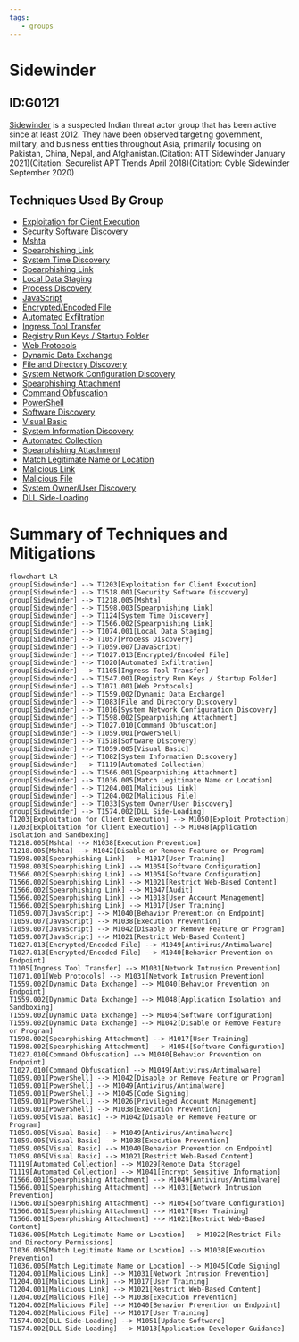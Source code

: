 ```yaml
---
tags:
   - groups
---
```

# Sidewinder
## ID:G0121
[Sidewinder](/mitre/groups/G0121) is a suspected Indian threat actor group that has been active since at least 2012. They have been observed targeting government, military, and business entities throughout Asia, primarily focusing on Pakistan, China, Nepal, and Afghanistan.(Citation: ATT Sidewinder January 2021)(Citation: Securelist APT Trends April 2018)(Citation: Cyble Sidewinder September 2020)
## Techniques Used By Group
* [Exploitation for Client Execution](techniques/T1203)
* [Security Software Discovery](techniques/T1518/001)
* [Mshta](techniques/T1218/005)
* [Spearphishing Link](techniques/T1598/003)
* [System Time Discovery](techniques/T1124)
* [Spearphishing Link](techniques/T1566/002)
* [Local Data Staging](techniques/T1074/001)
* [Process Discovery](techniques/T1057)
* [JavaScript](techniques/T1059/007)
* [Encrypted/Encoded File](techniques/T1027/013)
* [Automated Exfiltration](techniques/T1020)
* [Ingress Tool Transfer](techniques/T1105)
* [Registry Run Keys / Startup Folder](techniques/T1547/001)
* [Web Protocols](techniques/T1071/001)
* [Dynamic Data Exchange](techniques/T1559/002)
* [File and Directory Discovery](techniques/T1083)
* [System Network Configuration Discovery](techniques/T1016)
* [Spearphishing Attachment](techniques/T1598/002)
* [Command Obfuscation](techniques/T1027/010)
* [PowerShell](techniques/T1059/001)
* [Software Discovery](techniques/T1518)
* [Visual Basic](techniques/T1059/005)
* [System Information Discovery](techniques/T1082)
* [Automated Collection](techniques/T1119)
* [Spearphishing Attachment](techniques/T1566/001)
* [Match Legitimate Name or Location](techniques/T1036/005)
* [Malicious Link](techniques/T1204/001)
* [Malicious File](techniques/T1204/002)
* [System Owner/User Discovery](techniques/T1033)
* [DLL Side-Loading](techniques/T1574/002)

# Summary of Techniques and Mitigations
```mermaid
flowchart LR
group[Sidewinder] --> T1203[Exploitation for Client Execution]
group[Sidewinder] --> T1518.001[Security Software Discovery]
group[Sidewinder] --> T1218.005[Mshta]
group[Sidewinder] --> T1598.003[Spearphishing Link]
group[Sidewinder] --> T1124[System Time Discovery]
group[Sidewinder] --> T1566.002[Spearphishing Link]
group[Sidewinder] --> T1074.001[Local Data Staging]
group[Sidewinder] --> T1057[Process Discovery]
group[Sidewinder] --> T1059.007[JavaScript]
group[Sidewinder] --> T1027.013[Encrypted/Encoded File]
group[Sidewinder] --> T1020[Automated Exfiltration]
group[Sidewinder] --> T1105[Ingress Tool Transfer]
group[Sidewinder] --> T1547.001[Registry Run Keys / Startup Folder]
group[Sidewinder] --> T1071.001[Web Protocols]
group[Sidewinder] --> T1559.002[Dynamic Data Exchange]
group[Sidewinder] --> T1083[File and Directory Discovery]
group[Sidewinder] --> T1016[System Network Configuration Discovery]
group[Sidewinder] --> T1598.002[Spearphishing Attachment]
group[Sidewinder] --> T1027.010[Command Obfuscation]
group[Sidewinder] --> T1059.001[PowerShell]
group[Sidewinder] --> T1518[Software Discovery]
group[Sidewinder] --> T1059.005[Visual Basic]
group[Sidewinder] --> T1082[System Information Discovery]
group[Sidewinder] --> T1119[Automated Collection]
group[Sidewinder] --> T1566.001[Spearphishing Attachment]
group[Sidewinder] --> T1036.005[Match Legitimate Name or Location]
group[Sidewinder] --> T1204.001[Malicious Link]
group[Sidewinder] --> T1204.002[Malicious File]
group[Sidewinder] --> T1033[System Owner/User Discovery]
group[Sidewinder] --> T1574.002[DLL Side-Loading]
T1203[Exploitation for Client Execution] --> M1050[Exploit Protection]
T1203[Exploitation for Client Execution] --> M1048[Application Isolation and Sandboxing]
T1218.005[Mshta] --> M1038[Execution Prevention]
T1218.005[Mshta] --> M1042[Disable or Remove Feature or Program]
T1598.003[Spearphishing Link] --> M1017[User Training]
T1598.003[Spearphishing Link] --> M1054[Software Configuration]
T1566.002[Spearphishing Link] --> M1054[Software Configuration]
T1566.002[Spearphishing Link] --> M1021[Restrict Web-Based Content]
T1566.002[Spearphishing Link] --> M1047[Audit]
T1566.002[Spearphishing Link] --> M1018[User Account Management]
T1566.002[Spearphishing Link] --> M1017[User Training]
T1059.007[JavaScript] --> M1040[Behavior Prevention on Endpoint]
T1059.007[JavaScript] --> M1038[Execution Prevention]
T1059.007[JavaScript] --> M1042[Disable or Remove Feature or Program]
T1059.007[JavaScript] --> M1021[Restrict Web-Based Content]
T1027.013[Encrypted/Encoded File] --> M1049[Antivirus/Antimalware]
T1027.013[Encrypted/Encoded File] --> M1040[Behavior Prevention on Endpoint]
T1105[Ingress Tool Transfer] --> M1031[Network Intrusion Prevention]
T1071.001[Web Protocols] --> M1031[Network Intrusion Prevention]
T1559.002[Dynamic Data Exchange] --> M1040[Behavior Prevention on Endpoint]
T1559.002[Dynamic Data Exchange] --> M1048[Application Isolation and Sandboxing]
T1559.002[Dynamic Data Exchange] --> M1054[Software Configuration]
T1559.002[Dynamic Data Exchange] --> M1042[Disable or Remove Feature or Program]
T1598.002[Spearphishing Attachment] --> M1017[User Training]
T1598.002[Spearphishing Attachment] --> M1054[Software Configuration]
T1027.010[Command Obfuscation] --> M1040[Behavior Prevention on Endpoint]
T1027.010[Command Obfuscation] --> M1049[Antivirus/Antimalware]
T1059.001[PowerShell] --> M1042[Disable or Remove Feature or Program]
T1059.001[PowerShell] --> M1049[Antivirus/Antimalware]
T1059.001[PowerShell] --> M1045[Code Signing]
T1059.001[PowerShell] --> M1026[Privileged Account Management]
T1059.001[PowerShell] --> M1038[Execution Prevention]
T1059.005[Visual Basic] --> M1042[Disable or Remove Feature or Program]
T1059.005[Visual Basic] --> M1049[Antivirus/Antimalware]
T1059.005[Visual Basic] --> M1038[Execution Prevention]
T1059.005[Visual Basic] --> M1040[Behavior Prevention on Endpoint]
T1059.005[Visual Basic] --> M1021[Restrict Web-Based Content]
T1119[Automated Collection] --> M1029[Remote Data Storage]
T1119[Automated Collection] --> M1041[Encrypt Sensitive Information]
T1566.001[Spearphishing Attachment] --> M1049[Antivirus/Antimalware]
T1566.001[Spearphishing Attachment] --> M1031[Network Intrusion Prevention]
T1566.001[Spearphishing Attachment] --> M1054[Software Configuration]
T1566.001[Spearphishing Attachment] --> M1017[User Training]
T1566.001[Spearphishing Attachment] --> M1021[Restrict Web-Based Content]
T1036.005[Match Legitimate Name or Location] --> M1022[Restrict File and Directory Permissions]
T1036.005[Match Legitimate Name or Location] --> M1038[Execution Prevention]
T1036.005[Match Legitimate Name or Location] --> M1045[Code Signing]
T1204.001[Malicious Link] --> M1031[Network Intrusion Prevention]
T1204.001[Malicious Link] --> M1017[User Training]
T1204.001[Malicious Link] --> M1021[Restrict Web-Based Content]
T1204.002[Malicious File] --> M1038[Execution Prevention]
T1204.002[Malicious File] --> M1040[Behavior Prevention on Endpoint]
T1204.002[Malicious File] --> M1017[User Training]
T1574.002[DLL Side-Loading] --> M1051[Update Software]
T1574.002[DLL Side-Loading] --> M1013[Application Developer Guidance]
```